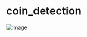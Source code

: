 # coin_detection
![image](https://github.com/hank842/coin_detection/blob/main/coin_detection_test02.jpg)
